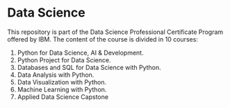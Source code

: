 # Data Science

This repository is part of the Data Science Professional Certificate Program offered by IBM.
The content of the course is divided in 10 courses:

1. Python for Data Science, AI & Development.
2. Python Project for Data Science.
3. Databases and SQL for Data Science with Python.
4. Data Analysis with Python.
5. Data Visualization with Python.
6. Machine Learning with Python.
7. Applied Data Science Capstone
